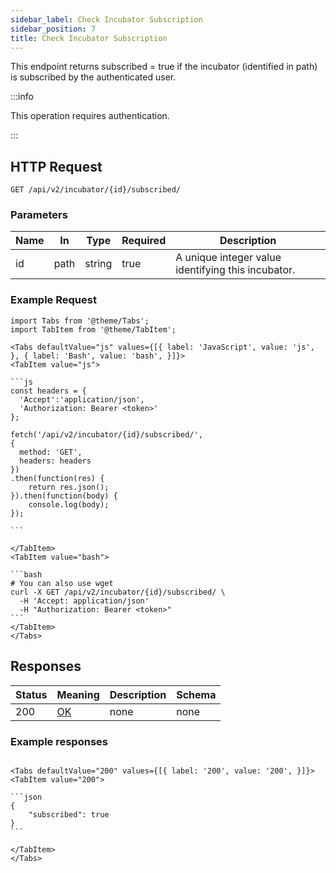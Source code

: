 ```yaml
---
sidebar_label: Check Incubator Subscription
sidebar_position: 7
title: Check Incubator Subscription
---
```


This endpoint returns subscribed = true if the incubator (identified in path) is subscribed by the authenticated user.

:::info

This operation requires authentication.

:::

## HTTP Request

`GET /api/v2/incubator/{id}/subscribed/`

### Parameters

|Name|In|Type|Required|Description|
|---|---|---|---|---|
|id|path|string|true|A unique integer value identifying this incubator.|

### Example Request

````mdx-code-block
import Tabs from '@theme/Tabs';
import TabItem from '@theme/TabItem';

<Tabs defaultValue="js" values={[{ label: 'JavaScript', value: 'js', }, { label: 'Bash', value: 'bash', }]}>
<TabItem value="js">

```js
const headers = {
  'Accept':'application/json',
  'Authorization: Bearer <token>'
};

fetch('/api/v2/incubator/{id}/subscribed/',
{
  method: 'GET',
  headers: headers
})
.then(function(res) {
    return res.json();
}).then(function(body) {
    console.log(body);
});

```

</TabItem>
<TabItem value="bash">

```bash
# You can also use wget
curl -X GET /api/v2/incubator/{id}/subscribed/ \
  -H 'Accept: application/json'
  -H "Authorization: Bearer <token>"
```
</TabItem>
</Tabs>
````

## Responses

|Status|Meaning|Description|Schema|
|---|---|---|---|
|200|[OK](https://tools.ietf.org/html/rfc7231#section-6.3.1)|none|none|

### Example responses


````mdx-code-block

<Tabs defaultValue="200" values={[{ label: '200', value: '200', }]}>
<TabItem value="200">

```json
{
    "subscribed": true
}
```

</TabItem>
</Tabs>
````




